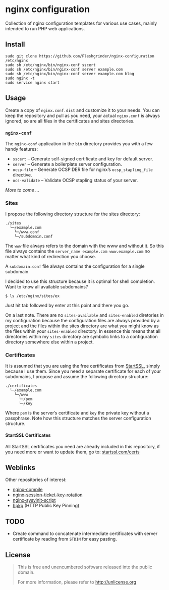 # nginx configuration
Collection of nginx configuration templates for various use cases, mainly 
intended to run PHP web applications.

## Install
```shell
sudo git clone https://github.com/Fleshgrinder/nginx-configuration /etc/nginx
sudo sh /etc/nginx/bin/nginx-conf sscert
sudo sh /etc/nginx/bin/nginx-conf server example.com
sudo sh /etc/nginx/bin/nginx-conf server example.com blog
sudo nginx -t
sudo service nginx start
```

## Usage
Create a copy of `nginx.conf.dist` and customize it to your needs. You can keep 
the repository and pull as you need, your actual `nginx.conf` is always ignored, 
so are all files in the certificates and sites directories.

### `nginx-conf`
The `nginx-conf` application in the `bin` directory provides you with a few 
handy features:

- `sscert` – Generate self-signed certificate and key for default server.
- `server` – Generate a boilerplate server configuration.
- `ocsp-file` – Generate OCSP DER file for nginx’s `ocsp_stapling_file` directive.
- `ocs-validate` – Validate OCSP stapling status of your server.

_More to come …_

### Sites
I propose the following directory structure for the sites directory:

```
./sites
  └─/example.com
    └─/www.conf
    └─/subdomain.conf
```

The `www` file always refers to the domain with the www and without it. So this
file always contains the `server_name example.com www.example.com` no matter 
what kind of redirection you choose.

A `subdomain.conf` file always contains the configuration for a single subdomain.

I decided to use this structure because it is optimal for shell completion. Want 
to know all available subdomains?

```shell
$ ls /etc/nginx/sites/ex
```

Just hit tab followed by enter at this point and there you go.

On a last note. There are no `sites-available` and `sites-enabled` diretories 
in my configuration because the configuration files are always provided by a 
project and the files within the sites directory are what you might know as the 
files within your `sites-enabled` directory. In essence this means that all 
directories within my `sites` directory are symbolic links to a configuration 
directory somewhere else within a project.

### Certificates
It is assumed that you are using the free certificates from [StartSSL](https://startssl.com/), 
simply because I use them. Since you need a separate certificate for each of your
subdomains, I propose and assume the following directory structure:

```
./certificates
  └─/example.com
    └─/www
      └─/pem
      └─/key
```

Where `pem` is the server’s certificate and `key` the private key without a
passphrase. Note how this structure matches the server configuration structure.

#### StartSSL Certificates
All StartSSL certificates you need are already included in this repository, if 
you need more or want to update them, go to: [startssl.com/certs](https://www.startssl.com/certs/)

## Weblinks
Other repositories of interest:

- [nginx-compile](https://github.com/Fleshgrinder/nginx-compile)
- [nginx-session-ticket-key-rotation](https://github.com/Fleshgrinder/nginx-session-ticket-key-rotation)
- [nginx-sysvinit-script](https://github.com/Fleshgrinder/nginx-sysvinit-script)
- [hpkp](https://github.com/Fleshgrinder/hpkp) (HTTP Public Key Pinning)

## TODO
- Create command to concatenate intermediate certificates with server certificate
  by reading from `STDIN` for easy pasting.

## License
> This is free and unencumbered software released into the public domain.
>
> For more information, please refer to <http://unlicense.org>

